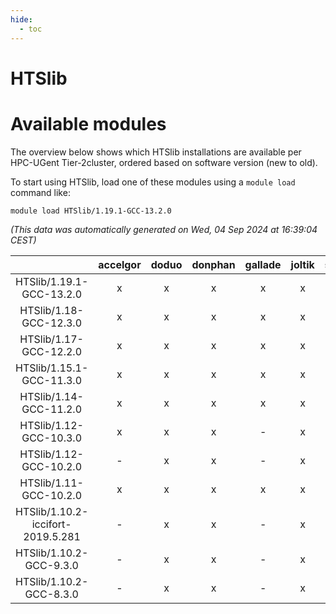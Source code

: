 ```yaml
---
hide:
  - toc
---
```


HTSlib
======

# Available modules


The overview below shows which HTSlib installations are available per HPC-UGent Tier-2cluster, ordered based on software version (new to old).

To start using HTSlib, load one of these modules using a `module load` command like:

```shell
module load HTSlib/1.19.1-GCC-13.2.0
```

*(This data was automatically generated on Wed, 04 Sep 2024 at 16:39:04 CEST)*  

| |accelgor|doduo|donphan|gallade|joltik|shinx|skitty|
| :---: | :---: | :---: | :---: | :---: | :---: | :---: | :---: |
|HTSlib/1.19.1-GCC-13.2.0|x|x|x|x|x|x|x|
|HTSlib/1.18-GCC-12.3.0|x|x|x|x|x|x|x|
|HTSlib/1.17-GCC-12.2.0|x|x|x|x|x|x|x|
|HTSlib/1.15.1-GCC-11.3.0|x|x|x|x|x|-|x|
|HTSlib/1.14-GCC-11.2.0|x|x|x|x|x|-|x|
|HTSlib/1.12-GCC-10.3.0|x|x|x|-|x|-|x|
|HTSlib/1.12-GCC-10.2.0|-|x|x|-|x|-|x|
|HTSlib/1.11-GCC-10.2.0|x|x|x|x|x|-|x|
|HTSlib/1.10.2-iccifort-2019.5.281|-|x|x|-|x|-|x|
|HTSlib/1.10.2-GCC-9.3.0|-|x|x|-|x|-|x|
|HTSlib/1.10.2-GCC-8.3.0|-|x|x|-|x|-|x|
